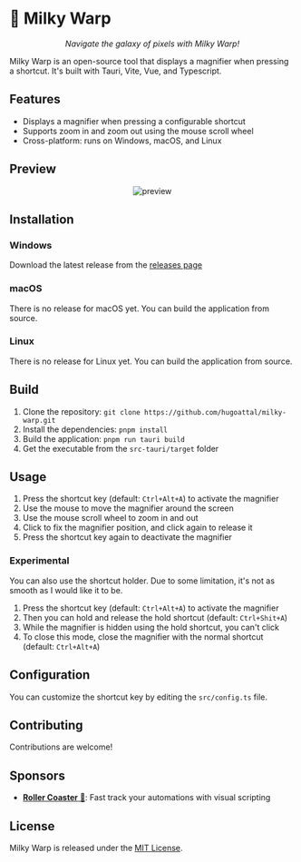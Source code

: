 # 🌌 Milky Warp

<p align="center"><i>Navigate the galaxy of pixels with Milky Warp!</i></p>

Milky Warp is an open-source tool that displays a magnifier when pressing a shortcut. It's built with Tauri, Vite, Vue, and Typescript.

## Features

- Displays a magnifier when pressing a configurable shortcut
- Supports zoom in and zoom out using the mouse scroll wheel
- Cross-platform: runs on Windows, macOS, and Linux

## Preview

<p align="center"><img src="https://user-images.githubusercontent.com/4563971/236351314-0082007d-e740-47b3-8505-7e79fec0b653.gif" alt="preview"></p>

## Installation

### Windows
Download the latest release from the [releases page](https://github.com/hugoattal/milky-warp/releases)

### macOS
There is no release for macOS yet. You can build the application from source.

### Linux
There is no release for Linux yet. You can build the application from source.

## Build

1. Clone the repository: `git clone https://github.com/hugoattal/milky-warp.git`
2. Install the dependencies: `pnpm install`
3. Build the application: `pnpm run tauri build`
4. Get the executable from the `src-tauri/target` folder

## Usage

1. Press the shortcut key (default: `Ctrl+Alt+A`) to activate the magnifier
2. Use the mouse to move the magnifier around the screen
3. Use the mouse scroll wheel to zoom in and out
4. Click to fix the magnifier position, and click again to release it
5. Press the shortcut key again to deactivate the magnifier

### Experimental

You can also use the shortcut holder. Due to some limitation, it's not as smooth as I would like it to be.
1. Press the shortcut key (default: `Ctrl+Alt+A`) to activate the magnifier
2. Then you can hold and release the hold shortcut (default: `Ctrl+Shit+A`)
3. While the magnifier is hidden using the hold shortcut, you can't click
4. To close this mode, close the magnifier with the normal shortcut (default: `Ctrl+Alt+A`)

## Configuration

You can customize the shortcut key by editing the `src/config.ts` file.

## Contributing

Contributions are welcome!

## Sponsors

- [**Roller Coaster** 🎢](https://roller-coaster.app): Fast track your automations with visual scripting

## License

Milky Warp is released under the [MIT License](LICENSE).
